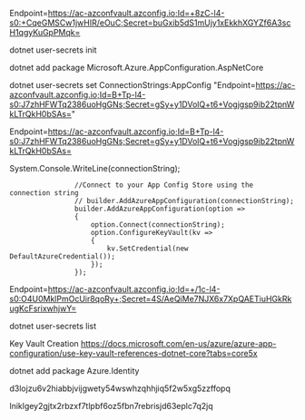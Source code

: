 Endpoint=https://ac-azconfvault.azconfig.io;Id=+8zC-l4-s0:+CqeGMSCw1jwHIR/eOuC;Secret=buGxib5dS1mUjy1xEkkhXGYZf6A3scH1qgyKuGpPMqk=


dotnet user-secrets init

dotnet add package Microsoft.Azure.AppConfiguration.AspNetCore


dotnet user-secrets set ConnectionStrings:AppConfig "Endpoint=https://ac-azconfvault.azconfig.io;Id=B+Tp-l4-s0:J7zhHFWTq2386uoHgGNs;Secret=gSy+y1DVolQ+t6+Vogjgsp9ib22tpnWkLTrQkH0bSAs="


Endpoint=https://ac-azconfvault.azconfig.io;Id=B+Tp-l4-s0:J7zhHFWTq2386uoHgGNs;Secret=gSy+y1DVolQ+t6+Vogjgsp9ib22tpnWkLTrQkH0bSAs=


 System.Console.WriteLine(connectionString);

              
                    //Connect to your App Config Store using the connection string
                    // builder.AddAzureAppConfiguration(connectionString);
                    builder.AddAzureAppConfiguration(option => 
                    {
                        option.Connect(connectionString);
                        option.ConfigureKeyVault(kv =>
                        {
                            kv.SetCredential(new DefaultAzureCredential());
                        });
                    });


Endpoint=https://ac-azconfvault.azconfig.io;Id=+/1c-l4-s0:O4U0MklPmOcUir8qoRy+;Secret=4S/AeQiMe7NJX6x7XpQAETiuHGkRkugKcFsrixwhjwY=

dotnet user-secrets list

Key Vault Creation
https://docs.microsoft.com/en-us/azure/azure-app-configuration/use-key-vault-references-dotnet-core?tabs=core5x

dotnet add package Azure.Identity


d3lojzu6v2hiabbjvijgwety54wswhzqhhjiq5f2w5xg5zzffopq

lniklgey2gjtx2rbzxf7tlpbf6oz5fbn7rebrisjd63eplc7q2jq

